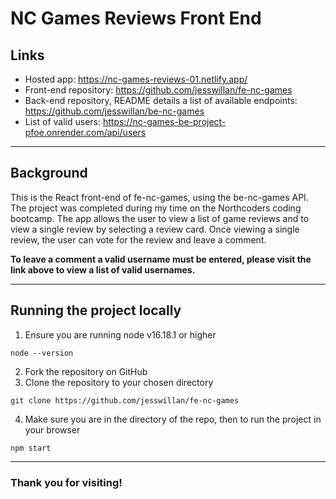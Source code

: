 # NC Games Reviews Front End

## Links
- Hosted app: https://nc-games-reviews-01.netlify.app/
- Front-end repository: https://github.com/jesswillan/fe-nc-games
- Back-end repository, README details a list of available endpoints: https://github.com/jesswillan/be-nc-games
- List of valid users: https://nc-games-be-project-pfoe.onrender.com/api/users

---

## Background
This is the React front-end of fe-nc-games, using the be-nc-games API. The project was completed during my time on the Northcoders coding bootcamp.
The app allows the user to view a list of game reviews and to view a single review by selecting a review card. Once viewing a single review, the user can vote for the review and leave a comment. 

**To leave a comment a valid username must be entered, please visit the link above to view a list of valid usernames.**

---

## Running the project locally

1. Ensure you are running node v16.18.1 or higher
```
node --version
```
2. Fork the repository on GitHub
3. Clone the repository to your chosen directory
```
git clone https://github.com/jesswillan/fe-nc-games
```
4. Make sure you are in the directory of the repo, then to run the project in your browser
```
npm start
```

---

### Thank you for visiting!